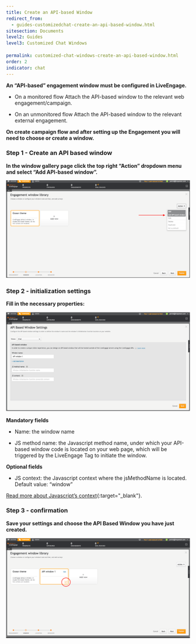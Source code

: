 ```yaml
---
title: Create an API-based Window
redirect_from:
  - guides-customizedchat-create-an-api-based-window.html
sitesection: Documents
level2: Guides
level3: Customized Chat Windows

permalink: customized-chat-windows-create-an-api-based-window.html
order: 2
indicator: chat
---
```


**An “API-based” engagement window must be configured in LiveEngage.**

* On a monitored flow
	Attach the API-based window to the relevant web engagement/campaign.

* On an unmonitored flow
	Attach the API-based window to the relevant external engagement.



**On create campaign flow and after setting up the Engagement you will need to choose or create a window.**

### Step 1 - Create an API based window
**In the window gallery page click the top right “Action” dropdown menu and select “Add API-based window”.**

![Apibasedwindow1](img/apibasedwindow1.png)

### Step 2 - initialization settings
**Fill in the necessary properties:**

![Apibasedwindow2](img/apibasedwindow2.png)

**Mandatory fields**

* Name: the window name

* JS method name: the Javascript method name, under which your API-based window code is located on your web page, which will be triggered by the LiveEngage Tag to initiate the window.

**Optional fields**

* JS context: the Javascript context where the jsMethodName is located.
Default value: “window”

[Read more about Javascript’s context](https://developer.mozilla.org/en-US/docs/Web/JavaScript/Reference/Global_Objects/Function/call){:target="_blank"}.

### Step 3 - confirmation
**Save your settings and choose the API Based Window you have just created.**

![Apibasedwindow3](img/apibasedwindow3.png)
